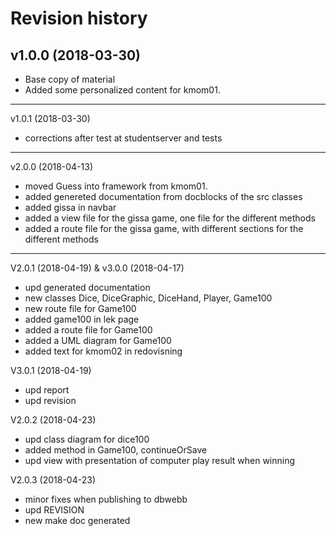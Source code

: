 Revision history
=======================================
v1.0.0 (2018-03-30)
---------------------------------------

* Base copy of material
* Added some personalized content for kmom01.

---------------------------------------
v1.0.1 (2018-03-30)

* corrections after test at studentserver and tests

---------------------------------------
v2.0.0 (2018-04-13)

* moved Guess into framework from kmom01.
* added genereted documentation from docblocks of the src classes
* added gissa in navbar
* added a view file for the gissa game, one file for the different methods
* added a route file for the gissa game, with different sections for the different methods

---------------------------------------
V2.0.1 (2018-04-19) &
v3.0.0 (2018-04-17)

* upd generated documentation
* new classes Dice, DiceGraphic, DiceHand, Player, Game100
* new route file for Game100
* added game100 in lek page
* added a route file for Game100
* added a UML diagram for Game100
* added text for kmom02 in redovisning


V3.0.1 (2018-04-19)

* upd report
* upd revision


V2.0.2 (2018-04-23)

* upd class diagram for dice100
* added method in Game100, continueOrSave
* upd view with presentation of computer play result when winning

V2.0.3 (2018-04-23)

* minor fixes when publishing to dbwebb
* upd REVISION
* new make doc generated
